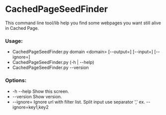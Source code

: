 # CachedPageSeedFinder
This command line tool/lib help you find some webpages you want still alive in Cached Page.

### Usage:
* CachedPageSeedFinder.py domain \<domain\> [--output=<ofname>] [--input=<dfname>] [--ignore=<list>]
* CachedPageSeedFinder.py (-h | --help)
* CachedPageSeedFinder.py --version

### Options:
* -h --help       Show this screen.
* --version       Show version.
* --ignore=<list> Ignore url with filter list. Split input use separator ',' ex. --ignore=key1,key2